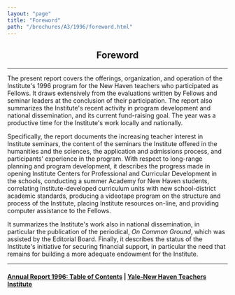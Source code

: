 ```yaml
---
layout: "page"
title: "Foreword"
path: "/brochures/A3/1996/foreword.html"
---
```

<main>
<center>
<h2>Foreword</h2></center>
<hr/>
The present report covers the offerings, organization, and operation of the
Institute's 1996 program for the New Haven teachers who participated as
Fellows.  It draws extensively from the evaluations written by Fellows
and seminar leaders at the conclusion of their participation.  The report
also summarizes the Institute's recent activity in program development
and national dissemination, and its current fund-raising goal.  The year
was a productive time for the Institute's work locally and nationally. <p>
Specifically, the report documents the increasing teacher interest in
Institute seminars, the content of the seminars the Institute offered in
the humanities and the sciences, the application and admissions process,
and participants' experience in the program.  With respect to long-range
planning and program development, it describes the progress made in
opening Institute Centers for Professional and Curricular Development in
the schools, conducting a summer Academy for New Haven students,
correlating Institute-developed curriculum units with new school-district
academic standards, producing a videotape program on the structure and
process of the Institute, placing Institute resources on-line, and providing
computer assistance to the Fellows.  </p><p>
It summarizes the Institute's work also in national dissemination, in
particular the publication of the periodical, <i>On Common Ground</i>, which was
assisted by the Editorial Board.  Finally, it describes the status of the
Institute's initiative for securing financial support, in particular the need
that remains for building a more adequate endowment for the Institute.
</p><hr/>
<h4><a href=".\">Annual Report 1996: Table of Contents</a> |
<a href="..\..\">Yale-New Haven Teachers Institute</a>
</h4>
</main>